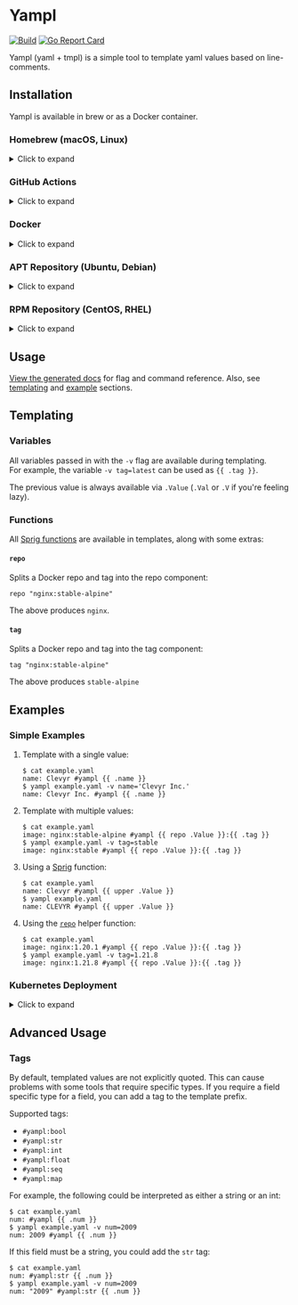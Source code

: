 # Yampl

[![Build](https://github.com/clevyr/yampl/actions/workflows/build.yml/badge.svg)](https://github.com/clevyr/yampl/actions/workflows/build.yml)
[![Go Report Card](https://goreportcard.com/badge/github.com/clevyr/yampl)](https://goreportcard.com/report/github.com/clevyr/yampl)

Yampl (yaml + tmpl) is a simple tool to template yaml values based on line-comments.

## Installation

Yampl is available in brew or as a Docker container.

### Homebrew (macOS, Linux)

<details>
  <summary>Click to expand</summary>

  ```shell
  brew install clevyr/tap/yampl
  ```
</details>

### GitHub Actions

<details>
  <summary>Click to expand</summary>

  There are two actions available for CI/CD usage:
  - **[clevyr/setup-yampl-action](https://github.com/clevyr/setup-yampl-action):** Installs yampl during a GitHub Action run.
  - **[clevyr/yampl-action](https://github.com/clevyr/yampl-action):** Installs yampl, runs yampl with the given inputs, then optionally creates a commit for you.

</details>

### Docker

<details>
  <summary>Click to expand</summary>

  yampl has a Docker image available at [`ghcr.io/clevyr/yampl`](https://ghcr.io/clevyr/yampl)

  ```shell
  docker pull ghcr.io/clevyr/yampl
  ```

  To use this image, you will need to volume bind the desired directory into the
  Docker container. The container uses `/data` as its workdir, so if you wanted
  to template `example.yaml` in the current directory, you could run:
  ```shell
  docker run --rm -it -v "$PWD:/data" ghcr.io/clevyr/yampl yampl example.yaml ...
  ```
</details>

### APT Repository (Ubuntu, Debian)

<details>
  <summary>Click to expand</summary>

  1. If you don't have it already, install the `ca-certificates` package
     ```shell
     sudo apt install ca-certificates
     ```

  2. Add Clevyr's apt repository
     ```
     echo 'deb [trusted=yes] https://apt.clevyr.com /' | sudo tee /etc/apt/sources.list.d/clevyr.list
     ```

  3. Update apt repositories
     ```shell
     sudo apt update
     ```

  4. Install yampl
     ```shell
     sudo apt install yampl
     ```
</details>

### RPM Repository (CentOS, RHEL)

<details>
  <summary>Click to expand</summary>

  1. If you don't have it already, install the `ca-certificates` package
     ```shell
     sudo yum install ca-certificates
     ```

  2. Add Clevyr's rpm repository to `/etc/yum.repos.d/clevyr.repo`
     ```ini
     [clevyr]
     name=Clevyr
     baseurl=https://rpm.clevyr.com
     enabled=1
     gpgcheck=0
     ```

  3. Install yampl
     ```shell
     sudo yum install yampl
     ```
</details>

## Usage

[View the generated docs](docs/yampl.md) for flag and command reference.
Also, see [templating](#templating) and [example](#examples) sections.

## Templating

### Variables

All variables passed in with the `-v` flag are available during templating.  
For example, the variable `-v tag=latest` can be used as `{{ .tag }}`.

The previous value is always available via `.Value` (`.Val` or `.V` if you're feeling lazy).

### Functions

All [Sprig functions](https://masterminds.github.io/sprig/) are available in templates, along with some extras:

#### `repo`

Splits a Docker repo and tag into the repo component:
```gotemplate
repo "nginx:stable-alpine"
```
The above produces `nginx`.

#### `tag`

Splits a Docker repo and tag into the tag component:
```gotemplate
tag "nginx:stable-alpine"
```
The above produces `stable-alpine`

## Examples

### Simple Examples

1. Template with a single value:
    ```shell
    $ cat example.yaml
    name: Clevyr #yampl {{ .name }}
    $ yampl example.yaml -v name='Clevyr Inc.'
    name: Clevyr Inc. #yampl {{ .name }}
    ```

2. Template with multiple values:
    ```shell
    $ cat example.yaml
    image: nginx:stable-alpine #yampl {{ repo .Value }}:{{ .tag }}
    $ yampl example.yaml -v tag=stable
    image: nginx:stable #yampl {{ repo .Value }}:{{ .tag }}
    ```

3. Using a [Sprig](https://masterminds.github.io/sprig/) function:
    ```shell
    $ cat example.yaml
    name: Clevyr #yampl {{ upper .Value }}
    $ yampl example.yaml
    name: CLEVYR #yampl {{ upper .Value }}
    ```

4. Using the [`repo`](#repo) helper function:
    ```shell
    $ cat example.yaml
    image: nginx:1.20.1 #yampl {{ repo .Value }}:{{ .tag }}
    $ yampl example.yaml -v tag=1.21.8
    image: nginx:1.21.8 #yampl {{ repo .Value }}:{{ .tag }}
    ```

### Kubernetes Deployment

<details>
  <summary>Click to expand</summary>

  Here is a simple Kubernetes Deployment with an Nginx image:

  ```yaml
  apiVersion: apps/v1
  kind: Deployment
  metadata:
    name: nginx-deployment
  spec:
    selector:
      matchLabels:
        app: nginx
    template:
      metadata:
        labels:
          app: nginx
      spec:
        containers:
          - name: nginx
            image: nginx:1.20.2 #yampl nginx:{{ .tag }}
            ports:
            - containerPort: 80
  ```

  Notice the yaml comment on the same line as `image`.

  If this file was called `nginx.yaml`, then we could replace the image tag by running:
  ```shell
  yampl -i nginx.yaml -v tag=1.21.6
  ```

  The file would be updated in-place:
  ```yaml
  apiVersion: apps/v1
  kind: Deployment
  metadata:
    name: nginx-deployment
  spec:
    selector:
      matchLabels:
        app: nginx
    template:
      metadata:
        labels:
          app: nginx
      spec:
        containers:
          - name: nginx
            image: nginx:1.21.6 #yampl nginx:{{ .tag }}
            ports:
              - containerPort: 80
  ```

  If I wanted to repeat myself even less, I could utilize the `repo` function to pull the existing repo through.
  I could define the `image` template as:
  ```yaml
  image: nginx:1.21.6 #yampl {{ repo .Value }}:{{ .tag }}
  ```

  This would generate the same output, but I didn't have to type `nginx` twice.
  This becomes more useful when using custom Docker registries where repo names can get long.

</details>

## Advanced Usage

### Tags

By default, templated values are not explicitly quoted. This can cause
problems with some tools that require specific types. If you require a
field specific type for a field, you can add a tag to the template prefix.

Supported tags:

- `#yampl:bool`
- `#yampl:str`
- `#yampl:int`
- `#yampl:float`
- `#yampl:seq`
- `#yampl:map`

For example, the following could be interpreted as either a string or an int:

```shell
$ cat example.yaml
num: #yampl {{ .num }}
$ yampl example.yaml -v num=2009
num: 2009 #yampl {{ .num }}
```

If this field must be a string, you could add the `str` tag:

```shell
$ cat example.yaml
num: #yampl:str {{ .num }}
$ yampl example.yaml -v num=2009
num: "2009" #yampl:str {{ .num }}
```
